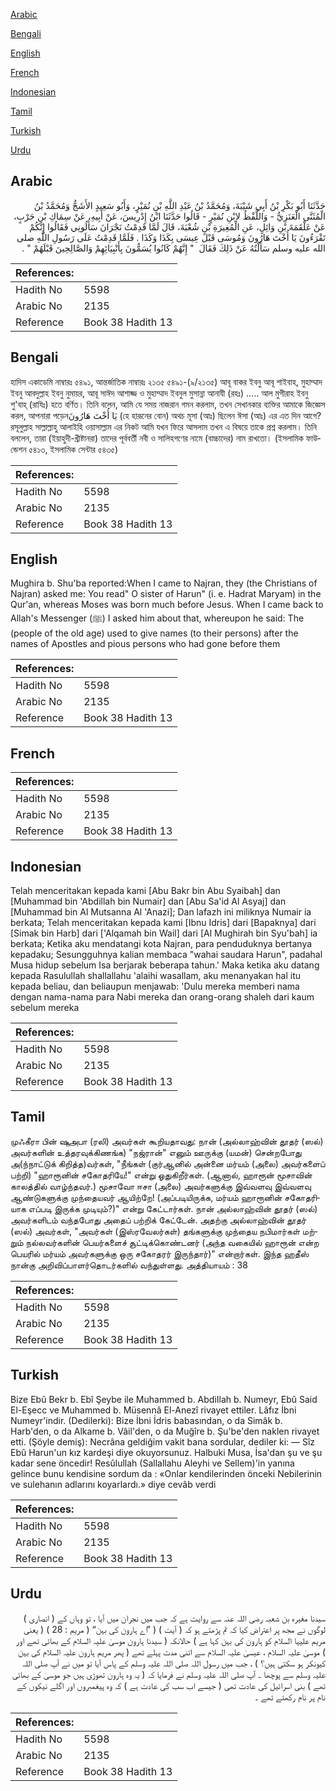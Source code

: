 [Arabic](#arabic)

[Bengali](#bengali)

[English](#english)

[French](#french)

[Indonesian](#indonesian)

[Tamil](#tamil)

[Turkish](#turkish)

[Urdu](#urdu)

## Arabic


<div dir="rtl" lang="ar" style={{fontSize:'larger',backgroundColor:'#f8f9fa',padding:20}}>
حَدَّثَنَا أَبُو بَكْرِ بْنُ أَبِي شَيْبَةَ، وَمُحَمَّدُ بْنُ عَبْدِ اللَّهِ بْنِ نُمَيْرٍ، وَأَبُو سَعِيدٍ الأَشَجُّ وَمُحَمَّدُ بْنُ الْمُثَنَّى الْعَنَزِيُّ - وَاللَّفْظُ لاِبْنِ نُمَيْرٍ - قَالُوا حَدَّثَنَا ابْنُ إِدْرِيسَ، عَنْ أَبِيهِ، عَنْ سِمَاكِ بْنِ حَرْبٍ، عَنْ عَلْقَمَةَ بْنِ وَائِلٍ، عَنِ الْمُغِيرَةِ بْنِ شُعْبَةَ، قَالَ لَمَّا قَدِمْتُ نَجْرَانَ سَأَلُونِي فَقَالُوا إِنَّكُمْ تَقْرَءُونَ يَا أُخْتَ هَارُونَ وَمُوسَى قَبْلَ عِيسَى بِكَذَا وَكَذَا ‏.‏ فَلَمَّا قَدِمْتُ عَلَى رَسُولِ اللَّهِ صلى الله عليه وسلم سَأَلْتُهُ عَنْ ذَلِكَ فَقَالَ ‏ "‏ إِنَّهُمْ كَانُوا يُسَمُّونَ بِأَنْبِيَائِهِمْ وَالصَّالِحِينَ قَبْلَهُمْ ‏"‏ ‏.‏
</div>
<div style={{backgroundColor:'#f8f9fa',padding:20, marginBottom: 10}}><table> <thead> <tr> <th>References:</th> <th></th> </tr> </thead> <tbody><tr><td>Hadith No</td><td>5598</td></tr><tr><td>Arabic No</td><td>2135</td></tr><tr><td>Reference</td><td>Book 38 Hadith 13</td></tr></tbody></table></div>

## Bengali


<div dir="ltr" lang="bn" style={{fontSize:'larger',backgroundColor:'#f8f9fa',padding:20}}>
হাদিস একাডেমি নাম্বারঃ ৫৪৯১, আন্তর্জাতিক নাম্বারঃ ২১৩৫ ৫৪৯১-(৯/২১৩৫) আবূ বাকর ইবনু আবূ শাইবাহ, মুহাম্মাদ ইবনু আবদুল্লাহ ইবনু নুমায়র, আবূ সাঈদ আশাজ্জ ও মুহাম্মাদ ইবনুল মুসান্না আনাযী (রহঃ) ..... আল মুগীরাহ ইবনু শু'বাহ্ (রাযিঃ) হতে বর্ণিত। তিনি বলেন, আমি যে সময় নাজরান গমন করলাম, তখন সেখানকার ব্যক্তির আমাকে জিজ্ঞেস করল, আপনারা পড়েনيَا أُخْتَ هَارُونَ (হে হারূনের বোন) অথচ মূসা (আঃ) ছিলেন ঈসা (আঃ) এর এত দিন আগে? রসূলুল্লাহ সাল্লাল্লাহু আলাইহি ওয়াসাল্লাম এর নিকট আমি যখন ফিরে আসলাম তখন এ বিষয়ে তাকে প্রশ্ন করলাম। তিনি বললেন, তারা (ইয়াহুদী-খ্ৰীষ্টানরা) তাদের পূর্ববর্তী নবী ও সালিহগণের নামে (বাচ্চাদের) নাম রাখতো। (ইসলামিক ফাউন্ডেশন ৫৪১৩, ইসলামিক সেন্টার ৫৪৩৫)
</div>
<div style={{backgroundColor:'#f8f9fa',padding:20, marginBottom: 10}}><table> <thead> <tr> <th>References:</th> <th></th> </tr> </thead> <tbody><tr><td>Hadith No</td><td>5598</td></tr><tr><td>Arabic No</td><td>2135</td></tr><tr><td>Reference</td><td>Book 38 Hadith 13</td></tr></tbody></table></div>

## English


<div dir="ltr" lang="en" style={{fontSize:'larger',backgroundColor:'#f8f9fa',padding:20}}>
Mughira b. Shu'ba reported:When I came to Najran, they (the Christians of Najran) asked me: You read" O sister of Harun" (i. e. Hadrat Maryam) in the Qur'an, whereas Moses was born much before Jesus. When I came back to Allah's Messenger (ﷺ) I asked him about that, whereupon he said: The (people of the old age) used to give names (to their persons) after the names of Apostles and pious persons who had gone before them
</div>
<div style={{backgroundColor:'#f8f9fa',padding:20, marginBottom: 10}}><table> <thead> <tr> <th>References:</th> <th></th> </tr> </thead> <tbody><tr><td>Hadith No</td><td>5598</td></tr><tr><td>Arabic No</td><td>2135</td></tr><tr><td>Reference</td><td>Book 38 Hadith 13</td></tr></tbody></table></div>

## French


<div dir="ltr" lang="fr" style={{fontSize:'larger',backgroundColor:'#f8f9fa',padding:20}}>

</div>
<div style={{backgroundColor:'#f8f9fa',padding:20, marginBottom: 10}}><table> <thead> <tr> <th>References:</th> <th></th> </tr> </thead> <tbody><tr><td>Hadith No</td><td>5598</td></tr><tr><td>Arabic No</td><td>2135</td></tr><tr><td>Reference</td><td>Book 38 Hadith 13</td></tr></tbody></table></div>

## Indonesian


<div dir="ltr" lang="id" style={{fontSize:'larger',backgroundColor:'#f8f9fa',padding:20}}>
Telah menceritakan kepada kami [Abu Bakr bin Abu Syaibah] dan [Muhammad bin 'Abdillah bin Numair] dan [Abu Sa'id Al Asyaj] dan [Muhammad bin Al Mutsanna Al 'Anazi]; Dan lafazh ini miliknya Numair ia berkata; Telah menceritakan kepada kami [Ibnu Idris] dari [Bapaknya] dari [Simak bin Harb] dari ['Alqamah bin Wail] dari [Al Mughirah bin Syu'bah] ia berkata; Ketika aku mendatangi kota Najran, para penduduknya bertanya kepadaku; Sesungguhnya kalian membaca "wahai saudara Harun", padahal Musa hidup sebelum Isa berjarak beberapa tahun.' Maka ketika aku datang kepada Rasulullah shallallahu 'alaihi wasallam, aku menanyakan hal itu kepada beliau, dan beliaupun menjawab: 'Dulu mereka memberi nama dengan nama-nama para Nabi mereka dan orang-orang shaleh dari kaum sebelum mereka
</div>
<div style={{backgroundColor:'#f8f9fa',padding:20, marginBottom: 10}}><table> <thead> <tr> <th>References:</th> <th></th> </tr> </thead> <tbody><tr><td>Hadith No</td><td>5598</td></tr><tr><td>Arabic No</td><td>2135</td></tr><tr><td>Reference</td><td>Book 38 Hadith 13</td></tr></tbody></table></div>

## Tamil


<div dir="ltr" lang="ta" style={{fontSize:'larger',backgroundColor:'#f8f9fa',padding:20}}>
முஃகீரா பின் ஷுஅபா (ரலி) அவர்கள் கூறியதாவது: நான் (அல்லாஹ்வின் தூதர் (ஸல்) அவர்களின் உத்தரவுக்கிணங்க) "நஜ்ரான்" எனும் ஊருக்கு (யமன்) சென்றபோது அ(ந்நாட்டுக் கிறித்த)வர்கள், "நீங்கள் (குர்ஆனில் அன்னை மர்யம் (அலை) அவர்களைப் பற்றி) "ஹாரூனின் சகோதரியே!" என்று ஓதுகிறீர்கள். (ஆனால், ஹாரூன் மூசாவின் காலத்தில் வாழ்ந்தவர்.) மூசாவோ ஈசா (அலை) அவர்களுக்கு இவ்வளவு இவ்வளவு ஆண்டுகளுக்கு முந்தையவர் ஆயிற்றே! (அப்படியிருக்க, மர்யம் ஹாரூனின் சகோதரியாக எப்படி இருக்க முடியும்?)" என்று கேட்டார்கள். நான் அல்லாஹ்வின் தூதர் (ஸல்) அவர்களிடம் வந்தபோது அதைப் பற்றிக் கேட்டேன். அதற்கு அல்லாஹ்வின் தூதர் (ஸல்) அவர்கள், "அவர்கள் (இஸ்ரவேலர்கள்) தங்களுக்கு முந்தைய நபிமார்கள் மற்றும் நல்லவர்களின் பெயர்களைச் சூட்டிக்கொண்டனர் (அந்த வகையில் ஹாரூன் என்ற பெயரில் மர்யம் அவர்களுக்கு ஒரு சகோதரர் இருந்தார்)" என்றார்கள். இந்த ஹதீஸ் நான்கு அறிவிப்பாளர்தொடர்களில் வந்துள்ளது. அத்தியாயம் : 38
</div>
<div style={{backgroundColor:'#f8f9fa',padding:20, marginBottom: 10}}><table> <thead> <tr> <th>References:</th> <th></th> </tr> </thead> <tbody><tr><td>Hadith No</td><td>5598</td></tr><tr><td>Arabic No</td><td>2135</td></tr><tr><td>Reference</td><td>Book 38 Hadith 13</td></tr></tbody></table></div>

## Turkish


<div dir="ltr" lang="tr" style={{fontSize:'larger',backgroundColor:'#f8f9fa',padding:20}}>
Bize Ebû Bekr b. Ebî Şeybe ile Muhammed b. AbdiIlah b. Numeyr, Ebû Said El-Eşecc ve Muhammed b. Müsennâ El-Anezî rivayet ettiler. Lâfız İbni Numeyr'indir. (Dedilerki): Bize İbni İdris babasından, o da Simâk b. Harb'den, o da Alkame b. Vâil'den, o da Muğîre b. Şu'be'den naklen rivayet etti. (Şöyle demiş): Necrâna geldiğim vakit bana sordular, dediler ki: — Sîz Ebû Harun'un kız kardeşi diye okuyorsunuz. Halbuki Musa, İsa'dan şu ve şu kadar sene öncedir! Resûlullah (Sallallahu Aleyhi ve Sellem)'in yanına gelince bunu kendisine sordum da : «Onlar kendilerinden önceki Nebilerinin ve sulehanın adlarını koyarlardı.» diye cevâb verdi
</div>
<div style={{backgroundColor:'#f8f9fa',padding:20, marginBottom: 10}}><table> <thead> <tr> <th>References:</th> <th></th> </tr> </thead> <tbody><tr><td>Hadith No</td><td>5598</td></tr><tr><td>Arabic No</td><td>2135</td></tr><tr><td>Reference</td><td>Book 38 Hadith 13</td></tr></tbody></table></div>

## Urdu


<div dir="rtl" lang="ur" style={{fontSize:'larger',backgroundColor:'#f8f9fa',padding:20}}>
سیدنا مغیرہ بن شعبہ رضی اللہ عنہ سے روایت ہے کہ جب میں نجران میں آیا ، تو وہاں کے ( انصاری ) لوگوں نے مجھ پر اعتراض کیا کہ تم پڑھتے ہو کہ ( آیت ) ( ”اے ہارون کی بہن“ ( مریم : 28 ) ( یعنی مریم علیہا السلام کو ہارون کی بہن کہا ہے ) حالانکہ ( سیدنا ہارون موسیٰ علیہ السلام کے بھائی تھے اور ) موسیٰ علیہ السلام ، عیسیٰ علیہ السلام سے اتنی مدت پہلے تھے ( پھر مریم ہارون علیہ السلام کی بہن کیونکر ہو سکتی ہیں؟ ) ، جب میں رسول اللہ صلی اللہ علیہ وسلم کے پاس آیا تو میں نے آپ صلی اللہ علیہ وسلم سے پوچھا ۔ آپ صلی اللہ علیہ وسلم نے فرمایا کہ ( یہ وہ ہارون تھوڑی ہیں جو موسیٰ کے بھائی تھے ) بنی اسرائیل کی عادت تھی ( جیسے اب سب کی عادت ہے ) کہ وہ پیغمبروں اور اگلے نیکوں کے نام پر نام رکھتے تھے ۔
</div>
<div style={{backgroundColor:'#f8f9fa',padding:20, marginBottom: 10}}><table> <thead> <tr> <th>References:</th> <th></th> </tr> </thead> <tbody><tr><td>Hadith No</td><td>5598</td></tr><tr><td>Arabic No</td><td>2135</td></tr><tr><td>Reference</td><td>Book 38 Hadith 13</td></tr></tbody></table></div>